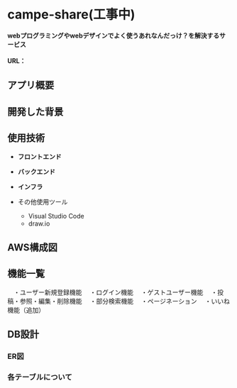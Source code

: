 # campe-share(工事中)

**webプログラミングやwebデザインでよく使うあれなんだっけ？を解決するサービス**
<br><br>
**URL：** 

## アプリ概要


## 開発した背景



## 使用技術

* __フロントエンド__
  

* __バックエンド__
  
* __インフラ__
  
* その他使用ツール
  * Visual Studio Code
  * draw.io

## AWS構成図



## 機能一覧
　・ユーザー新規登録機能
　・ログイン機能
　・ゲストユーザー機能
　・投稿・参照・編集・削除機能
　・部分検索機能
　・ページネーション
　・いいね機能（追加）

## DB設計

### ER図

### 各テーブルについて


